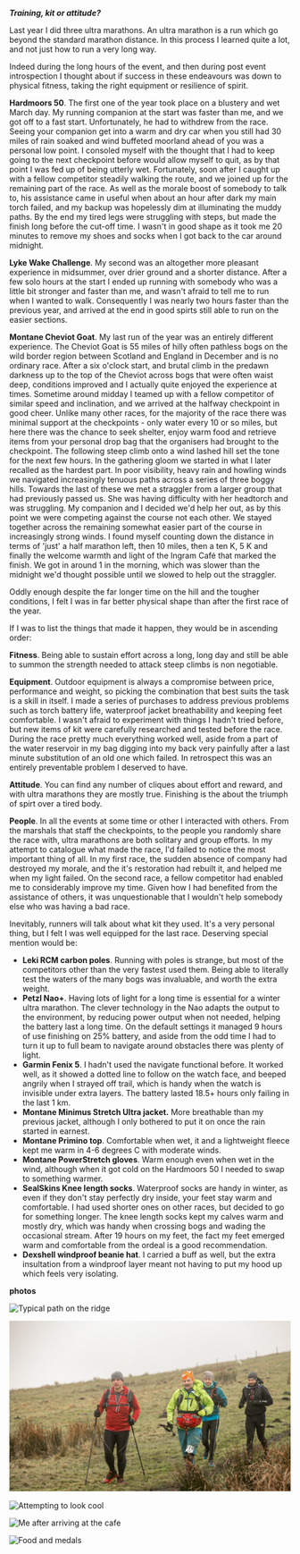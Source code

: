 ***Training, kit or attitude?***

Last year I did three ultra marathons. An ultra marathon is a run which go beyond the standard marathon distance. In this process I learned quite a lot, and not just how to run a very long way.

Indeed during the long hours of the event, and then during post event introspection I thought about if success in these endeavours was down to physical fitness, taking the right equipment or resilience of spirit.

**Hardmoors 50**. The first one of the year took place on a blustery and wet March day. My running companion at the start was faster than me, and we got off to a fast start. Unfortunately, he had to withdrew from the race. Seeing your companion get into a warm and dry car when you still had 30 miles of rain soaked and wind buffeted moorland ahead of you was a personal low point. I consoled myself with the thought that I had to keep going to the next checkpoint before would allow myself to quit, as by that point I was fed up of being utterly wet. Fortunately, soon after I caught up with a fellow competitor steadily walking the route, and we joined up for the remaining part of the race. As well as the morale boost of somebody to talk to, his assistance came in useful when about an hour after dark my main torch failed, and my backup was hopelessly dim at illuminating the muddy paths. By the end my tired legs were struggling with steps, but made the finish long before the cut-off time. I wasn&#39;t in good shape as it took me 20 minutes to remove my shoes and socks when I got back to the car around midnight.

**Lyke Wake Challenge**. My second was an altogether more pleasant experience in midsummer, over drier ground and a shorter distance. After a few solo hours at the start I ended up running with somebody who was a little bit stronger and faster than me, and wasn&#39;t afraid to tell me to run when I wanted to walk. Consequently I was nearly two hours faster than the previous year, and arrived at the end in good spirts still able to run on the easier sections.

**Montane Cheviot Goat**. My last run of the year was an entirely different experience. The Cheviot Goat is 55 miles of hilly often pathless bogs on the wild border region between Scotland and England in December and is no ordinary race. After a six o&#39;clock start, and brutal climb in the predawn darkness up to the top of the Cheviot across bogs that were often waist deep, conditions improved and I actually quite enjoyed the experience at times. Sometime around midday I teamed up with a fellow competitor of similar speed and inclination, and we arrived at the halfway checkpoint in good cheer. Unlike many other races, for the majority of the race there was minimal support at the checkpoints - only water every 10 or so miles, but here there was the chance to seek shelter, enjoy warm food and retrieve items from your personal drop bag that the organisers had brought to the checkpoint.  The following steep climb onto a wind lashed hill set the tone for the next few hours. In the gathering gloom we started in what I later recalled as the hardest part. In poor visibility, heavy rain and howling winds we navigated increasingly tenuous paths across a series of three boggy hills. Towards the last of these we met a straggler from a larger group that had previously passed us. She was having difficulty with her headtorch and was struggling. My companion and I decided we&#39;d help her out, as by this point we were competing against the course not each other. We stayed together across the remaining somewhat easier part of the course in increasingly strong winds. I found myself counting down the distance in terms of 'just' a half marathon left, then 10 miles, then a ten K, 5 K and finally the welcome warmth and light of the Ingram Café that marked the finish. We got in around 1 in the morning, which was slower than the midnight we&#39;d thought possible until we slowed to help out the straggler.

Oddly enough despite the far longer time on the hill and the tougher conditions, I felt I was in far better physical shape than after the first race of the year.

If I was to list the things that made it happen, they would be in ascending order:

**Fitness**. Being able to sustain effort across a long, long day and still be able to summon the strength needed to attack steep climbs is non negotiable.

**Equipment**. Outdoor equipment is always a compromise between price, performance and weight, so picking the combination that best suits the task is a skill in itself. I made a series of purchases to address previous problems such as torch battery life, waterproof jacket breathability and keeping feet comfortable. I wasn&#39;t afraid to experiment with things I hadn&#39;t tried before, but new items of kit were carefully researched and tested before the race. During the race pretty much everything worked well, aside from a part of the water reservoir in my bag digging into my back very painfully after a last minute substitution of an old one which failed. In retrospect this was an entirely preventable problem I deserved to have.

**Attitude**. You can find any number of cliques about effort and reward, and with ultra marathons they are mostly true. Finishing is the about the triumph of spirt over a tired body.

**People**. In all the events at some time or other I interacted with others. From the marshals that staff the checkpoints, to the people you randomly share the race with, ultra marathons are both solitary and group efforts. In my attempt to catalogue what made the race, I'd failed to notice the most important thing of all. 
In my first race, the sudden absence of company had destroyed  my morale, and the it&#39;s restoration had rebuilt it, and helped me when my light failed. On the second race, a fellow competitor had enabled me to considerably improve my time. Given how I had benefited from the assistance of others, it was unquestionable that I wouldn&#39;t help somebody else who was having a bad race.

Inevitably, runners will talk about what kit they used. It&#39;s a very personal thing, but I felt I was well equipped for the last race. Deserving special mention would be:

- **Leki RCM carbon poles**. Running with poles is strange, but most of the competitors other than the very fastest used them. Being able to literally test the waters of the many bogs was invaluable, and worth the extra weight.
- **Petzl Nao+**. Having lots of light for a long time is essential for a winter ultra marathon. The clever technology in the Nao adapts the output to the environment, by reducing power output when not needed, helping the battery last a long time. On the default settings it managed 9 hours of use finishing on 25% battery, and aside from the odd time I had to turn it up to full beam to navigate around obstacles there was plenty of light.
- **Garmin Fenix 5**. I hadn&#39;t used the navigate functional before. It worked well, as it showed a dotted line to follow on the watch face, and beeped angrily when I strayed off trail, which is handy when the watch is invisible under extra layers. The battery lasted 18.5+ hours only failing in the last 1 km.
- **Montane Minimus Stretch Ultra jacket.** More breathable than my previous jacket, although I only bothered to put it on once the rain started in earnest.
- **Montane Primino top**. Comfortable when wet, it and a lightweight fleece kept me warm in 4-6 degrees C with moderate winds.
- **Montane PowerStretch gloves**. Warm enough even when wet in the wind, although when it got cold on the Hardmoors 50 I needed to swap to something warmer.
- **SealSkins Knee length socks**. Waterproof socks are handy in winter, as even if they don&#39;t stay perfectly dry inside, your feet stay warm and comfortable. I had used shorter ones on other races, but decided to go for something longer. The knee length socks kept my calves warm and mostly dry, which was handy when crossing bogs and wading the occasional stream. After 19 hours on my feet, the fact my feet emerged warm and comfortable from the ordeal is a good recommendation.
- **Dexshell windproof beanie hat**. I carried a buff as well, but the extra insultation from a windproof layer meant not having to put my hood up which feels very isolating.

**photos**


![Typical path on the ridge](../images/IMG_20191207_124654.jpg)

![After about 25 miles](../images/2020-01-04/i-HbBPL5C-X3.jpg)

![Attempting to look cool](../images/2020-01-04/IMG_20191207_132804.jpg)

![Me after arriving at the cafe](../images/IMG_20191208_010202.jpg)

![Food and medals](../images/2020-01-04/IMG_20191208_010506.jpg)
